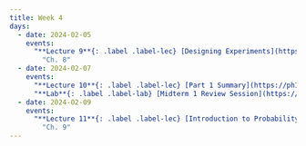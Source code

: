 ```yaml
---
title: Week 4
days:
  - date: 2024-02-05
    events:
      "**Lecture 9**{: .label .label-lec} [Designing Experiments](https://ph142-ucb.github.io/sp24/src/lec/l09-study-design_sp24.pdf) ([Recording](https://bcourses.berkeley.edu/courses/1532521/pages/lecture-09))":
        "Ch. 8"
  - date: 2024-02-07
    events:
      "**Lecture 10**{: .label .label-lec} [Part 1 Summary](https://ph142-ucb.github.io/sp24/src/lec/midterm-review_sp24_wsol.pdf)([Recording](https://bcourses.berkeley.edu/courses/1532521/pages/lecture-10)) ":
      "**Lab**{: .label .label-lab} [Midterm 1 Review Session](https://docs.google.com/presentation/d/1g2bSMOItfj0046WxJUeUB3yOH3sRZXrDKcamiMLxacw/edit?usp=sharing)":
  - date: 2024-02-09
    events:
      "**Lecture 11**{: .label .label-lec} [Introduction to Probability](https://ph142-ucb.github.io/sp24/src/lec/l11-intro-to-probability.pdf)([Recording](https://bcourses.berkeley.edu/courses/1532521/pages/lecture-11)) ": 
        "Ch. 9"
---
```

